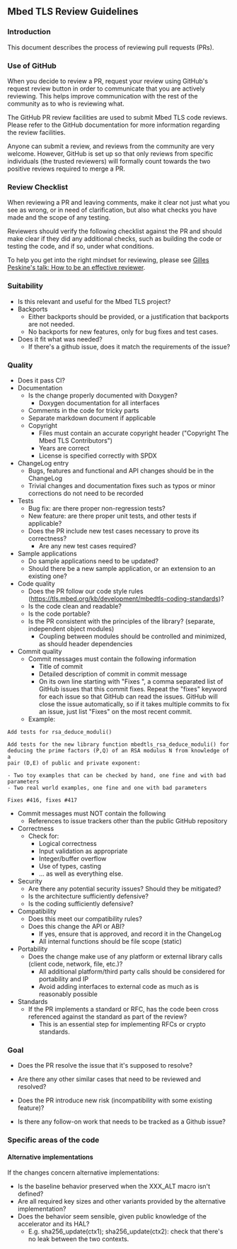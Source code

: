 ## Mbed TLS Review Guidelines

### Introduction

This document describes the process of reviewing pull requests (PRs).

### Use of GitHub

When you decide to review a PR, request your review using GitHub's request review button in order to communicate that you are actively reviewing. This helps improve communication with the rest of the community as to who is reviewing what.

The GitHub PR review facilities are used to submit Mbed TLS code reviews. Please refer to the GitHub documentation for more information regarding the review facilities.

Anyone can submit a review, and reviews from the community are very welcome. However, GitHub is set up so that only reviews from specific individuals (the trusted reviewers) will formally count towards the two positive reviews required to merge a PR.

### Review Checklist

When reviewing a PR and leaving comments, make it clear not just what you see as wrong, or in need of clarification, but also what checks you have made and the scope of any testing.

Reviewers should verify the following checklist against the PR and should make clear if they did any additional checks, such as building the code or testing the code, and if so, under what conditions.

To help you get into the right mindset for reviewing, please see [Gilles Peskine's talk: How to be an effective reviewer](<How to be an effective Mbed TLS reviewer.pdf>).

### Suitability

* Is this relevant and useful for the Mbed TLS project?
* Backports
  * Either backports should be provided, or a justification that backports are not needed.
  * No backports for new features, only for bug fixes and test cases.
* Does it fit what was needed?
  * If there's a github issue, does it match the requirements of the issue?

### Quality

* Does it pass CI?
* Documentation
  * Is the change properly documented with Doxygen?
     * Doxygen documentation for all interfaces
  * Comments in the code for tricky parts
  * Separate markdown document if applicable
  * Copyright
    * Files must contain an accurate copyright header ("Copyright The Mbed TLS Contributors")
    * Years are correct
    * License is specified correctly with SPDX
* ChangeLog entry
  * Bugs, features and functional and API changes should be in the ChangeLog
  * Trivial changes and documentation fixes such as typos or minor corrections do not need to be recorded
* Tests
  * Bug fix: are there proper non-regression tests?
  * New feature: are there proper unit tests, and other tests if applicable?
  * Does the PR include new test cases necessary to prove its correctness?
    * Are any new test cases required?
* Sample applications
  * Do sample applications need to be updated?
  * Should there be a new sample application, or an extension to an existing one?
* Code quality
  * Does the PR follow our code style rules (https://tls.mbed.org/kb/development/mbedtls-coding-standards)?
  * Is the code clean and readable?
  * Is the code portable?
  * Is the PR consistent with the principles of the library? (separate, independent object modules)
    * Coupling between modules should be controlled and minimized, as should header dependencies
* Commit quality
  * Commit messages must contain the following information
    * Title of commit
    * Detailed description of commit in commit message
    * On its own line starting with "Fixes ", a comma separated list of GitHub issues that this commit fixes. Repeat the "fixes" keyword for each issue so that GitHub can read the issues. GitHub will close the issue automatically, so if it takes multiple commits to fix an issue, just list "Fixes" on the most recent commit.
  * Example:
 ```
Add tests for rsa_deduce_moduli()

Add tests for the new library function mbedtls_rsa_deduce_moduli() for
deducing the prime factors (P,Q) of an RSA modulus N from knowledge of a
pair (D,E) of public and private exponent:

- Two toy examples that can be checked by hand, one fine and with bad parameters
- Two real world examples, one fine and one with bad parameters

Fixes #416, fixes #417
 ```
* Commit messages must NOT contain the following
  * References to issue trackers other than the public GitHub repository 
* Correctness
  * Check for:
    * Logical correctness
    * Input validation as appropriate
    * Integer/buffer overflow
    * Use of types, casting
    * ... as well as everything else.
* Security
  * Are there any potential security issues? Should they be mitigated?
  * Is the architecture sufficiently defensive?
  * Is the coding sufficiently defensive?
* Compatibility
  * Does this meet our compatibility rules?
  * Does this change the API or ABI?
    * If yes, ensure that is approved, and record it in the ChangeLog
    * All internal functions should be file scope (static)
* Portability
  * Does the change make use of any platform or external library calls (client code, network, file, etc.)?
    * All additional platform/third party calls should be considered for portability and IP
    * Avoid adding interfaces to external code as much as is reasonably possible
* Standards
  * If the PR implements a standard or RFC, has the code been cross referenced against the standard as part of the review?
    * This is an essential step for implementing RFCs or crypto standards.

### Goal

* Does the PR resolve the issue that it's supposed to resolve?

* Are there any other similar cases that need to be reviewed and resolved?

* Does the PR introduce new risk (incompatibility with some existing feature)?

* Is there any follow-on work that needs to be tracked as a Github issue?

### Specific areas of the code

#### Alternative implementations

If the changes concern alternative implementations:
* Is the baseline behavior preserved when the XXX_ALT macro isn't defined?
* Are all required key sizes and other variants provided by the alternative implementation?
* Does the behavior seem sensible, given public knowledge of the accelerator and its HAL?
   * E.g. sha256_update(ctx1); sha256_update(ctx2): check that there's no leak between the two contexts.